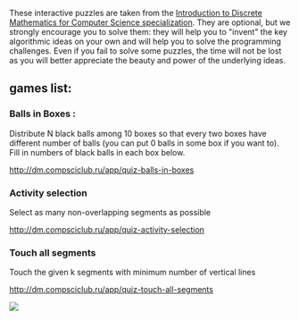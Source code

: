 These interactive puzzles are taken from the [Introduction to Discrete Mathematics for Computer Science specialization](https://www.coursera.org/specializations/discrete-mathematics). They are optional, but we strongly encourage you to solve them: they will help you to "invent" the key algorithmic ideas on your own and will help you to solve the programming challenges. Even if you fail to solve some puzzles, the time will not be lost as you will better appreciate the beauty and power of the underlying ideas.

## games list:
### Balls in Boxes : 
Distribute N black balls among 10 boxes so that every two boxes have different number of balls (you can put 0 balls in some box if you want to). Fill in numbers of black balls in each box below.

http://dm.compsciclub.ru/app/quiz-balls-in-boxes

### Activity selection

Select as many non-overlapping segments as possible

http://dm.compsciclub.ru/app/quiz-activity-selection

### Touch all segments

Touch the given k segments with minimum number of vertical lines

http://dm.compsciclub.ru/app/quiz-touch-all-segments

![](https://i.imgur.com/l7784AB.png)


